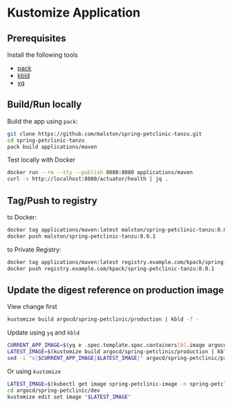 # Kustomize Application

## Prerequisites

Install the following tools

- [pack](https://github.com/buildpacks/pack)
- [kbld](https://carvel.dev/kbld/)
- [yq](https://github.com/mikefarah/yq)

## Build/Run locally

Build the app using `pack`:

```sh
git clone https://github.com/malston/spring-petclinic-tanzu.git
cd spring-petclinic-tanzu
pack build applications/maven
```

Test locally with Docker

```sh
docker run --rm --tty --publish 8080:8080 applications/maven
curl -s http://localhost:8080/actuator/health | jq .
```

## Tag/Push to registry

to Docker:

```sh
docker tag applications/maven:latest malston/spring-petclinic-tanzu:0.0.1
docker push malston/spring-petclinic-tanzu:0.0.1
```

to Private Registry:

```sh
docker tag applications/maven:latest registry.example.com/kpack/spring-petclinic-tanzu:0.0.1
docker push registry.example.com/kpack/spring-petclinic-tanzu:0.0.1
```

## Update the digest reference on production image

View change first

```sh
kustomize build argocd/spring-petclinic/production | kbld -f -
```

Update using `yq` and `kbld`

```sh
CURRENT_APP_IMAGE=$(yq e .spec.template.spec.containers[0].image argocd/spring-petclinic/production/deployment.yaml)
LATEST_IMAGE=$(kustomize build argocd/spring-petclinic/production | kbld -f - | grep -e 'image:' | awk '{print $NF}')
sed -i "s|$CURRENT_APP_IMAGE|$LATEST_IMAGE|" argocd/spring-petclinic/production/deployment.yaml
```

Or using `kustomize`

```sh
LATEST_IMAGE=$(kubectl get image spring-petclinic-image -n spring-petclinic -o jsonpath="{.status.latestImage}")
cd argocd/spring-petclinic/dev
kustomize edit set image "$LATEST_IMAGE"
```
